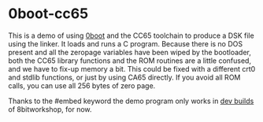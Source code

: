 0boot-cc65
=====

This is a demo of using [0boot](https://github.com/a2-4am/0boot/tree/master) and the CC65 toolchain to produce a DSK file using the linker. It loads and runs a C program. Because there is no DOS present and all the zeropage variables have been wiped by the bootloader, both the CC65 library functions and the ROM routines are a little confused, and we have to fix-up memory a bit. This could be fixed with a different crt0 and stdlib functions, or just by using CA65 directly. If you avoid all ROM calls, you can use all 256 bytes of zero page.

Thanks to the #embed keyword the demo program only works in [dev builds](https://sehugg.github.io/8bitworkshop/?platform=apple2) of 8bitworkshop, for now.
